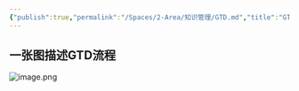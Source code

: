 ```yaml
---
{"publish":true,"permalink":"/Spaces/2-Area/知识管理/GTD.md","title":"GTD","created":"2022-12-11","modified":"2024-06-21","published":"2025-07-29T23:04:15.231+08:00","cssclasses":""}
---
```



##


## 一张图描述GTD流程

![image.png](https://my-public-pic.oss-cn-hangzhou.aliyuncs.com/202301032054266.png)